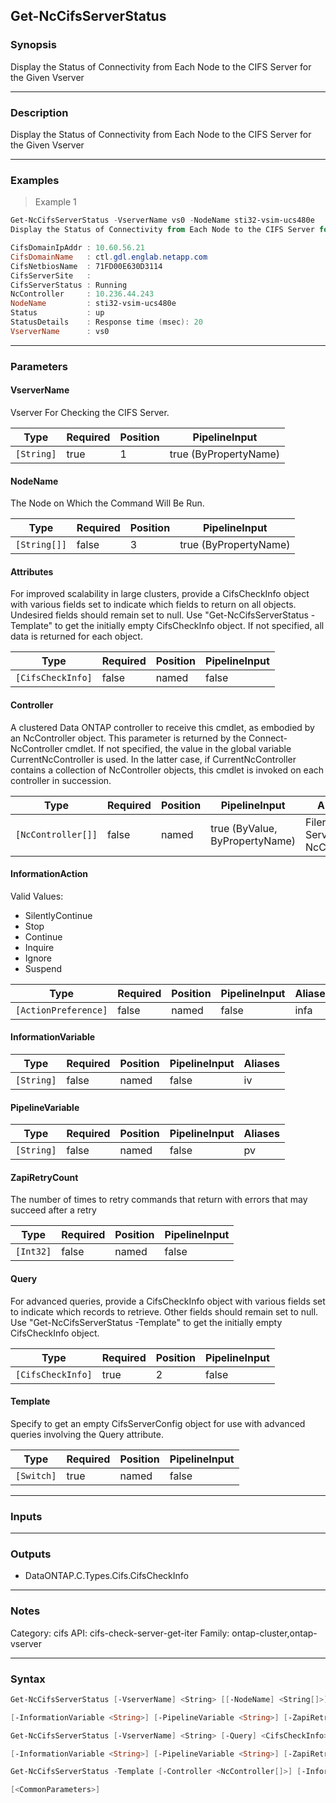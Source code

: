 Get-NcCifsServerStatus
----------------------

### Synopsis
Display the Status of Connectivity from Each Node to the CIFS Server for the Given Vserver

---

### Description

Display the Status of Connectivity from Each Node to the CIFS Server for the Given Vserver

---

### Examples
> Example 1

```PowerShell
Get-NcCifsServerStatus -VserverName vs0 -NodeName sti32-vsim-ucs480e
Display the Status of Connectivity from Each Node to the CIFS Server for the Given Vserver

CifsDomainIpAddr : 10.60.56.21
CifsDomainName   : ctl.gdl.englab.netapp.com
CifsNetbiosName  : 71FD00E630D3114
CifsServerSite   :
CifsServerStatus : Running
NcController     : 10.236.44.243
NodeName         : sti32-vsim-ucs480e
Status           : up
StatusDetails    : Response time (msec): 20
VserverName      : vs0

```

---

### Parameters
#### **VserverName**
Vserver For Checking the CIFS Server.

|Type      |Required|Position|PipelineInput        |
|----------|--------|--------|---------------------|
|`[String]`|true    |1       |true (ByPropertyName)|

#### **NodeName**
The Node on Which the Command Will Be Run.

|Type        |Required|Position|PipelineInput        |
|------------|--------|--------|---------------------|
|`[String[]]`|false   |3       |true (ByPropertyName)|

#### **Attributes**
For improved scalability in large clusters, provide a CifsCheckInfo object with various fields set to indicate which fields to return on all objects.  Undesired fields should remain set to null.  Use "Get-NcCifsServerStatus -Template" to get the initially empty CifsCheckInfo object.  If not specified, all data is returned for each object.

|Type             |Required|Position|PipelineInput|
|-----------------|--------|--------|-------------|
|`[CifsCheckInfo]`|false   |named   |false        |

#### **Controller**
A clustered Data ONTAP controller to receive this cmdlet, as embodied by an NcController object.  This parameter is returned by the Connect-NcController cmdlet.  If not specified, the value in the global variable CurrentNcController is used.  In the latter case, if CurrentNcController contains a collection of NcController objects, this cmdlet is invoked on each controller in succession.

|Type              |Required|Position|PipelineInput                 |Aliases                          |
|------------------|--------|--------|------------------------------|---------------------------------|
|`[NcController[]]`|false   |named   |true (ByValue, ByPropertyName)|Filer<br/>Server<br/>NcController|

#### **InformationAction**

Valid Values:

* SilentlyContinue
* Stop
* Continue
* Inquire
* Ignore
* Suspend

|Type                |Required|Position|PipelineInput|Aliases|
|--------------------|--------|--------|-------------|-------|
|`[ActionPreference]`|false   |named   |false        |infa   |

#### **InformationVariable**

|Type      |Required|Position|PipelineInput|Aliases|
|----------|--------|--------|-------------|-------|
|`[String]`|false   |named   |false        |iv     |

#### **PipelineVariable**

|Type      |Required|Position|PipelineInput|Aliases|
|----------|--------|--------|-------------|-------|
|`[String]`|false   |named   |false        |pv     |

#### **ZapiRetryCount**
The number of times to retry commands that return with errors that may succeed after a retry

|Type     |Required|Position|PipelineInput|
|---------|--------|--------|-------------|
|`[Int32]`|false   |named   |false        |

#### **Query**
For advanced queries, provide a CifsCheckInfo object with various fields set to indicate which records to retrieve.  Other fields should remain set to null.  Use "Get-NcCifsServerStatus -Template" to get the initially empty CifsCheckInfo object.

|Type             |Required|Position|PipelineInput|
|-----------------|--------|--------|-------------|
|`[CifsCheckInfo]`|true    |2       |false        |

#### **Template**
Specify to get an empty CifsServerConfig object for use with advanced queries involving the Query attribute.

|Type      |Required|Position|PipelineInput|
|----------|--------|--------|-------------|
|`[Switch]`|true    |named   |false        |

---

### Inputs

---

### Outputs
* DataONTAP.C.Types.Cifs.CifsCheckInfo

---

### Notes
Category: cifs
API: cifs-check-server-get-iter
Family: ontap-cluster,ontap-vserver

---

### Syntax
```PowerShell
Get-NcCifsServerStatus [-VserverName] <String> [[-NodeName] <String[]>] [-Attributes <CifsCheckInfo>] [-Controller <NcController[]>] [-InformationAction <ActionPreference>] 
```
```PowerShell
[-InformationVariable <String>] [-PipelineVariable <String>] [-ZapiRetryCount <Int32>] [<CommonParameters>]
```
```PowerShell
Get-NcCifsServerStatus [-VserverName] <String> [-Query] <CifsCheckInfo> [-Attributes <CifsCheckInfo>] [-Controller <NcController[]>] [-InformationAction <ActionPreference>] 
```
```PowerShell
[-InformationVariable <String>] [-PipelineVariable <String>] [-ZapiRetryCount <Int32>] [<CommonParameters>]
```
```PowerShell
Get-NcCifsServerStatus -Template [-Controller <NcController[]>] [-InformationAction <ActionPreference>] [-InformationVariable <String>] [-PipelineVariable <String>] [-ZapiRetryCount <Int32>] 
```
```PowerShell
[<CommonParameters>]
```
